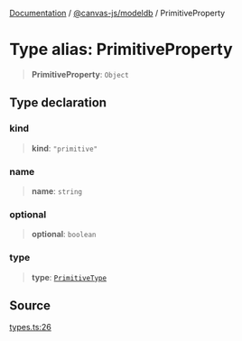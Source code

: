 [Documentation](../../../index.md) / [@canvas-js/modeldb](../index.md) / PrimitiveProperty

# Type alias: PrimitiveProperty

> **PrimitiveProperty**: `Object`

## Type declaration

### kind

> **kind**: `"primitive"`

### name

> **name**: `string`

### optional

> **optional**: `boolean`

### type

> **type**: [`PrimitiveType`](PrimitiveType.md)

## Source

[types.ts:26](https://github.com/canvasxyz/canvas/blob/4c6b729f/packages/modeldb/src/types.ts#L26)
